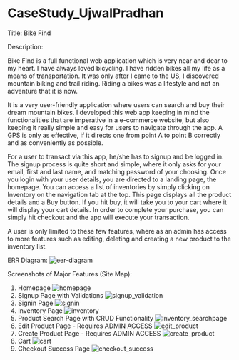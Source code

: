 # CaseStudy_UjwalPradhan

Title: Bike Find

Description: 

Bike Find is a full functional web application which is very near and dear to my heart. I have always loved bicycling. I have ridden bikes all my life as a means of transportation. It was only after I came to the US, I discovered mountain biking and trail riding. Riding a bikes was a lifestyle and not an adventure that it is now. 

It is a very user-friendly application where users can search and buy their dream mountain bikes. I developed this web app keeping in mind the functionalities that are imperative in a e-commerce website, but also keeping it really simple and easy for users to navigate through the app. A GPS is only as effective, if it directs one from point A to point B correctly and as conveniently as possible.

For a user to transact via this app, he/she has to signup and be logged in. The signup process is quite short and simple, where it only asks for your email, first and last name, and matching password of your choosing. Once you login with your user details, you are directed to a landing page, the homepage. You can access a list of inventories by simply clicking on Inventory on the navigation tab at the top. This page displays all the product details and a Buy button. If you hit buy, it will take you to your cart where it will display your cart details. In order to complete your purchase, you can simply hit checkout and the app will execute your transaction.

A user is only limited to these few features, where as an admin has access to more features such as editing, deleting and creating a new product to the inventory list. 

ERR Diagram:
![eer-diagram](https://user-images.githubusercontent.com/94922754/157589621-f693512d-11de-4ee5-82bb-6ef690e67196.png)

Screenshots of Major Features (Site Map):

 1. Homepage ![homepage](https://user-images.githubusercontent.com/94922754/157590837-8b9cf14f-57d9-446b-a751-16aed060b46c.png)
 2. Signup Page with Validations ![signup_validation](https://user-images.githubusercontent.com/94922754/157591318-1a1553ba-f58f-4cd2-8c9c-d38a10a9b88a.png)
 3. Signin Page ![signin](https://user-images.githubusercontent.com/94922754/157591337-26e85082-1525-47ca-8824-b4f7393cf946.png)
 4. Inventory Page ![inventory](https://user-images.githubusercontent.com/94922754/157591400-a7d85d24-7db4-4b3b-a1a7-a107d7caee54.png)
 5. Product Search Page with CRUD Functionality ![inventory_searchpage](https://user-images.githubusercontent.com/94922754/157591418-f9ff5cc0-e4df-4602-aead-51687f4b24ac.png)
 6. Edit Product Page - Requires ADMIN ACCESS ![edit_product](https://user-images.githubusercontent.com/94922754/157591451-fddd8fea-de44-49ab-91fe-0e1c0bd0d60c.png)
 7. Create Product Page - Requires ADMIN ACCESS ![create_product](https://user-images.githubusercontent.com/94922754/157591471-29c84634-9685-47b4-a64a-78b639cdaba8.png)
 8. Cart ![cart](https://user-images.githubusercontent.com/94922754/157591565-e86f5ee5-f723-4de4-afae-a5e29c306b9f.png)
 9. Checkout Success Page ![checkout_success](https://user-images.githubusercontent.com/94922754/157591581-350b70c1-fd53-49fb-9448-7cc01c113fa0.png)
